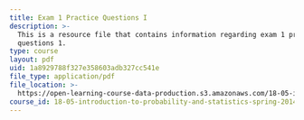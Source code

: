 ```yaml
---
title: Exam 1 Practice Questions I
description: >-
  This is a resource file that contains information regarding exam 1 practice
  questions 1.
type: course
layout: pdf
uid: 1a8929788f327e358603adb327cc541e
file_type: application/pdf
file_location: >-
  https://open-learning-course-data-production.s3.amazonaws.com/18-05-introduction-to-probability-and-statistics-spring-2014/1a8929788f327e358603adb327cc541e_MIT18_05S14_Prac_Exam1a.pdf
course_id: 18-05-introduction-to-probability-and-statistics-spring-2014
---
```

